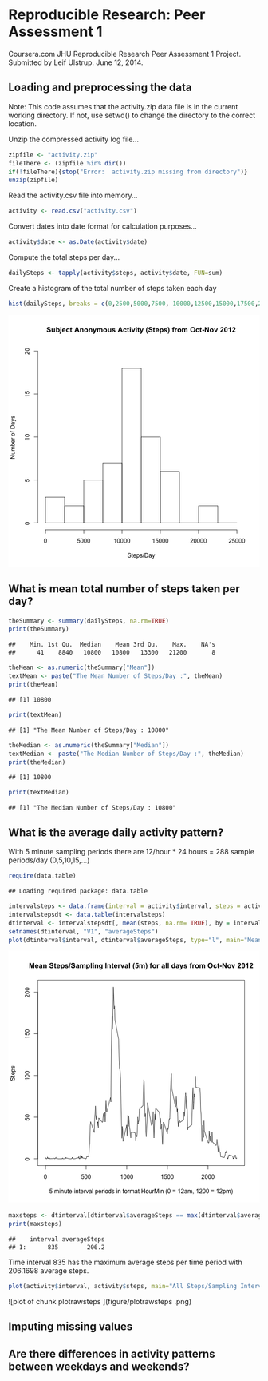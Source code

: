 # Reproducible Research: Peer Assessment 1
Coursera.com JHU Reproducible Research Peer Assessment 1 Project.
Submitted by Leif Ulstrup.  June 12, 2014.


## Loading and preprocessing the data
Note: This code assumes that the activity.zip data file is in the current working directory.  If not, use setwd() to change the directory to the correct location.

Unzip the compressed activity log file...

```r
zipfile <- "activity.zip"
fileThere <- (zipfile %in% dir())
if(!fileThere){stop("Error:  activity.zip missing from directory")}
unzip(zipfile)
```

Read the activity.csv file into memory...

```r
activity <- read.csv("activity.csv")
```

Convert dates into date format for calculation purposes...

```r
activity$date <- as.Date(activity$date)
```

Compute the total steps per day...

```r
dailySteps <- tapply(activity$steps, activity$date, FUN=sum)
```

Create a histogram of the total number of steps taken each day


```r
hist(dailySteps, breaks = c(0,2500,5000,7500, 10000,12500,15000,17500,20000, 22500, 25000), main = paste("Subject Anonymous Activity (Steps) from Oct-Nov 2012"), xlab = "Steps/Day", ylab = "Number of Days" , ylim = c(0,20))
```

![plot of chunk plotHistogram](figure/plotHistogram.png) 



## What is mean total number of steps taken per day?


```r
theSummary <- summary(dailySteps, na.rm=TRUE)
print(theSummary)
```

```
##    Min. 1st Qu.  Median    Mean 3rd Qu.    Max.    NA's 
##      41    8840   10800   10800   13300   21200       8
```

```r
theMean <- as.numeric(theSummary["Mean"])
textMean <- paste("The Mean Number of Steps/Day :", theMean)
print(theMean)
```

```
## [1] 10800
```

```r
print(textMean)
```

```
## [1] "The Mean Number of Steps/Day : 10800"
```

```r
theMedian <- as.numeric(theSummary["Median"])
textMedian <- paste("The Median Number of Steps/Day :", theMedian)
print(theMedian)
```

```
## [1] 10800
```

```r
print(textMedian)
```

```
## [1] "The Median Number of Steps/Day : 10800"
```

## What is the average daily activity pattern?

With 5 minute sampling periods there are 12/hour * 24 hours = 288 sample periods/day (0,5,10,15,...)


```r
require(data.table)
```

```
## Loading required package: data.table
```

```r
intervalsteps <- data.frame(interval = activity$interval, steps = activity$steps)
intervalstepsdt <- data.table(intervalsteps)
dtinterval <- intervalstepsdt[, mean(steps, na.rm= TRUE), by = interval]
setnames(dtinterval, "V1", "averageSteps")
plot(dtinterval$interval, dtinterval$averageSteps, type="l", main="Mean Steps/Sampling Interval (5m) for all days from Oct-Nov 2012", xlab = "5 minute interval periods in format HourMin (0 = 12am, 1200 = 12pm)", ylab = "Steps")
```

![plot of chunk dailypattern](figure/dailypattern.png) 

```r
maxsteps <- dtinterval[dtinterval$averageSteps == max(dtinterval$averageSteps, na.rm=TRUE)]
print(maxsteps)
```

```
##    interval averageSteps
## 1:      835        206.2
```

Time interval 835 has the maximum average steps per time period with 206.1698 average steps.



```r
plot(activity$interval, activity$steps, main="All Steps/Sampling Interval (5m) for all days from Oct-Nov 2012", xlab = "5 minute interval periods in format HourMin (0 = 12am, 1200 = 12pm)", ylab = "Steps")
```

![plot of chunk plotrawsteps ](figure/plotrawsteps .png) 

## Imputing missing values



## Are there differences in activity patterns between weekdays and weekends?
